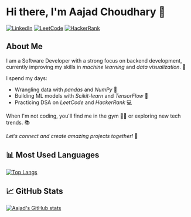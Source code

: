 # Hi there, I'm Aajad Choudhary 👋

[![LinkedIn](https://img.shields.io/badge/LinkedIn-0A66C2?style=for-the-badge&logo=linkedin&logoColor=white)](https://www.linkedin.com/in/aajad-choudhary-461714235/)
[![LeetCode](https://img.shields.io/badge/LeetCode-FFA116?style=for-the-badge&logo=leetcode&logoColor=black)](https://leetcode.com/u/Aajad_123/)
[![HackerRank](https://img.shields.io/badge/HackerRank-00EA64?style=for-the-badge&logo=hackerrank&logoColor=black)](https://www.hackerrank.com/profile/aazadjat5)



## About Me
I am a Software Developer with a strong focus on backend development, currently improving my skills in *machine learning* and *data visualization*. 🚀

I spend my days:
- Wrangling data with *pandas* and *NumPy* 🐍
- Building ML models with *Scikit-learn* and *TensorFlow* 🤖
- Practicing DSA on *LeetCode* and *HackerRank* 💻

When I'm not coding, you'll find me in the gym 🏋‍♂ or exploring new tech trends. 📚

*Let’s connect and create amazing projects together!* 🌟

## 📊 Most Used Languages
[![Top Langs](https://github-readme-stats.vercel.app/api/top-langs/?username=Coding-4A11j&layout=compact&theme=tokyonight)](https://github.com/anuraghazra/github-readme-stats)

## 📈 GitHub Stats
[![Aajad's GitHub stats](https://github-readme-stats.vercel.app/api?username=Coding-4A11j&show_icons=true&theme=tokyonight)](https://github.com/anuraghazra/github-readme-stats)





<!--
*Coding-4A11j/Coding-4A11j* is a ✨ special ✨ repository because its README.md (this file) appears on your GitHub profile.

Here are some ideas to get you started:

- 🔭 I’m currently working on ...
- 🌱 I’m currently learning ...
- 👯 I’m looking to collaborate on ...
- 🤔 I’m looking for help with ...
- 💬 Ask me about ...
- 📫 How to reach me: ...
- 😄 Pronouns: ...
- ⚡ Fun fact: ...
-->
